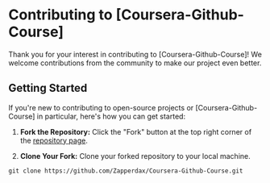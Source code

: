# Contributing to [Coursera-Github-Course]

Thank you for your interest in contributing to [Coursera-Github-Course]! We welcome contributions from the community to make our project even better.

## Getting Started

If you're new to contributing to open-source projects or [Coursera-Github-Course] in particular, here's how you can get started:

1. **Fork the Repository:** Click the "Fork" button at the top right corner of the [repository page](https://github.com/Zapperdax/Coursera-Github-Course).

2. **Clone Your Fork:** Clone your forked repository to your local machine.

```shell
git clone https://github.com/Zapperdax/Coursera-Github-Course.git
